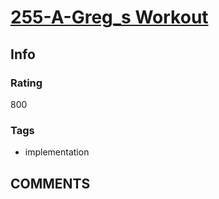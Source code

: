 # [255-A-Greg_s Workout](https://codeforces.com/problemset/problem/255/A)

## Info

### Rating

800

### Tags

- implementation

## __COMMENTS__

> 
